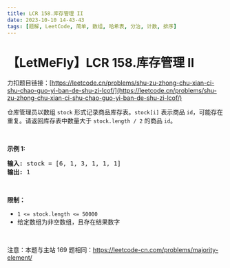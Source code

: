 ```yaml
---
title: LCR 158.库存管理 II
date: 2023-10-10 14-43-43
tags: [题解, LeetCode, 简单, 数组, 哈希表, 分治, 计数, 排序]
---
```


# 【LetMeFly】LCR 158.库存管理 II

力扣题目链接：[https://leetcode.cn/problems/shu-zu-zhong-chu-xian-ci-shu-chao-guo-yi-ban-de-shu-zi-lcof/](https://leetcode.cn/problems/shu-zu-zhong-chu-xian-ci-shu-chao-guo-yi-ban-de-shu-zi-lcof/)

<p>仓库管理员以数组 <code>stock</code> 形式记录商品库存表。<code>stock[i]</code> 表示商品 <code>id</code>，可能存在重复。请返回库存表中数量大于 <code>stock.length / 2</code> 的商品 <code>id</code>。</p>

<p>&nbsp;</p>

<p><strong>示例&nbsp;1:</strong></p>

<pre>
<strong>输入: </strong>stock = [6, 1, 3, 1, 1, 1]
<strong>输出: </strong>1</pre>

<p>&nbsp;</p>

<p><strong>限制：</strong></p>

<ul>
	<li><code>1 &lt;= stock.length &lt;= 50000</code></li>
	<li>给定数组为非空数组，且存在结果数字</li>
</ul>

<p>&nbsp;</p>

<p>注意：本题与主站 169 题相同：<a href="https://leetcode-cn.com/problems/majority-element/">https://leetcode-cn.com/problems/majority-element/</a></p>


    
